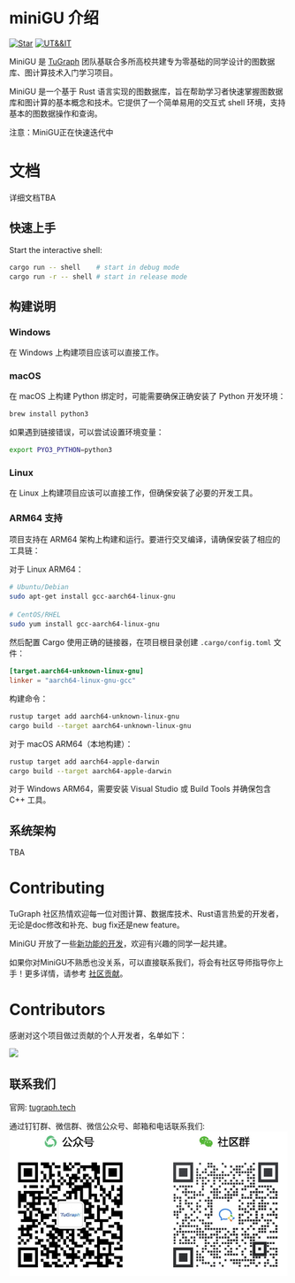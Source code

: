 # miniGU 介绍

[![Star](https://shields.io/github/stars/tugraph-family/miniGU?logo=startrek&label=Star&color=yellow)](https://github.com/TuGraph-family/miniGU/stargazers)
[![UT&&IT](https://github.com/TuGraph-family/miniGU/actions/workflows/ci.yml/badge.svg)](https://github.com/TuGraph-family/miniGU/actions/workflows/ci.yml)

MiniGU 是 [TuGraph](https://tugraph.tech) 团队基联合多所高校共建专为零基础的同学设计的图数据库、图计算技术入门学习项目。 

MiniGU 是一个基于 Rust 语言实现的图数据库，旨在帮助学习者快速掌握图数据库和图计算的基本概念和技术。它提供了一个简单易用的交互式 shell 环境，支持基本的图数据操作和查询。

注意：MiniGU正在快速迭代中

# 文档

详细文档TBA

## 快速上手

Start the interactive shell:
```bash
cargo run -- shell    # start in debug mode
cargo run -r -- shell # start in release mode
```

## 构建说明

### Windows
在 Windows 上构建项目应该可以直接工作。

### macOS
在 macOS 上构建 Python 绑定时，可能需要确保正确安装了 Python 开发环境：
```bash
brew install python3
```

如果遇到链接错误，可以尝试设置环境变量：
```bash
export PYO3_PYTHON=python3
```

### Linux
在 Linux 上构建项目应该可以直接工作，但确保安装了必要的开发工具。

### ARM64 支持
项目支持在 ARM64 架构上构建和运行。要进行交叉编译，请确保安装了相应的工具链：

对于 Linux ARM64：
```bash
# Ubuntu/Debian
sudo apt-get install gcc-aarch64-linux-gnu

# CentOS/RHEL
sudo yum install gcc-aarch64-linux-gnu
```

然后配置 Cargo 使用正确的链接器，在项目根目录创建 `.cargo/config.toml` 文件：
```toml
[target.aarch64-unknown-linux-gnu]
linker = "aarch64-linux-gnu-gcc"
```

构建命令：
```bash
rustup target add aarch64-unknown-linux-gnu
cargo build --target aarch64-unknown-linux-gnu
```

对于 macOS ARM64（本地构建）：
```bash
rustup target add aarch64-apple-darwin
cargo build --target aarch64-apple-darwin
```

对于 Windows ARM64，需要安装 Visual Studio 或 Build Tools 并确保包含 C++ 工具。

## 系统架构

TBA

# Contributing

TuGraph 社区热情欢迎每一位对图计算、数据库技术、Rust语言热爱的开发者，无论是doc修改和补充、bug fix还是new feature。

MiniGU 开放了一些[新功能的开发](https://github.com/tugraph-family/miniGU/issues?q=is%3Aopen+is%3Aissue+label%3A%22help+wanted%22)，欢迎有兴趣的同学一起共建。

如果你对MiniGU不熟悉也没关系，可以直接联系我们，将会有社区导师指导你上手！更多详情，请参考 [社区贡献](CONTRIBUTING.md)。

# Contributors

感谢对这个项目做过贡献的个人开发者，名单如下：

<a href="https://github.com/TuGraph-family/miniGU/graphs/contributors">
  <img src="https://contrib.rocks/image?repo=TuGraph-family/miniGU" />
</a>

## 联系我们

官网: [tugraph.tech](https://tugraph.tech)

通过钉钉群、微信群、微信公众号、邮箱和电话联系我们:
![contacts](./docs/images/contact.jpeg)



